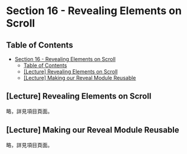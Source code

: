 # Section 16 - Revealing Elements on Scroll

## Table of Contents

- [Section 16 - Revealing Elements on Scroll](#section-16---revealing-elements-on-scroll)
  - [Table of Contents](#table-of-contents)
  - [[Lecture] Revealing Elements on Scroll](#lecture-revealing-elements-on-scroll)
  - [[Lecture] Making our Reveal Module Reusable](#lecture-making-our-reveal-module-reusable)

## [Lecture] Revealing Elements on Scroll

略，詳見項目頁面。

## [Lecture] Making our Reveal Module Reusable

略，詳見項目頁面。